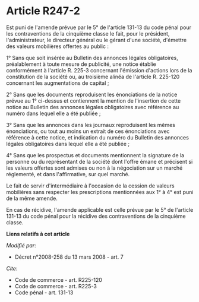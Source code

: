 # Article R247-2

Est puni de l'amende prévue par le 5° de l'article 131-13 du code pénal pour les contraventions de la cinquième classe le
fait, pour le président, l'administrateur, le directeur général ou le gérant d'une société, d'émettre des valeurs mobilières
offertes au public : 

1° Sans que soit insérée au Bulletin des annonces légales obligatoires, préalablement à toute mesure de publicité, une notice
établie conformément à l'article R. 225-3 concernant l'émission d'actions lors de la constitution de la société ou, au
troisième alinéa de l'article R. 225-120 concernant les augmentations de capital ; 

2° Sans que les documents reproduisent les énonciations de la notice prévue au 1° ci-dessus et contiennent la mention de
l'insertion de cette notice au Bulletin des annonces légales obligatoires avec référence au numéro dans lequel elle a été
publiée ; 

3° Sans que les annonces dans les journaux reproduisent les mêmes énonciations, ou tout au moins un extrait de ces
énonciations avec référence à cette notice, et indication du numéro du Bulletin des annonces légales obligatoires dans lequel
elle a été publiée ; 

4° Sans que les prospectus et documents mentionnent la signature de la personne ou du représentant de la société dont l'offre
émane et précisent si les valeurs offertes sont admises ou non à la négociation sur un marché réglementé, et dans
l'affirmative, sur quel marché. 

Le fait de servir d'intermédiaire à l'occasion de la cession de valeurs mobilières sans respecter les prescriptions
mentionnées aux 1° à 4° est puni de la même amende. 

En cas de récidive, l'amende applicable est celle prévue par le 5° de l'article 131-13 du code pénal pour la récidive des
contraventions de la cinquième classe.

**Liens relatifs à cet article**

_Modifié par_:

  - Décret n°2008-258 du 13 mars 2008 - art. 7

_Cite_:

  - Code de commerce - art. R225-120
  - Code de commerce - art. R225-3
  - Code pénal - art. 131-13
